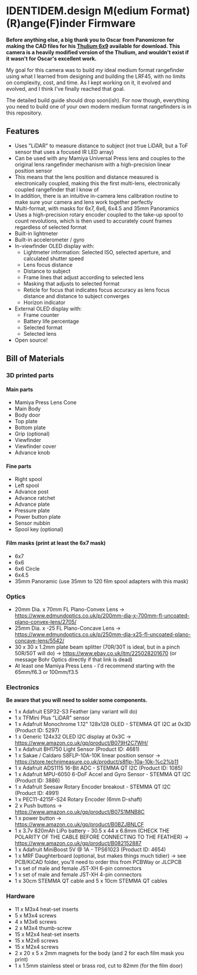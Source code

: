 # IDENTIDEM.design M(edium Format) (R)ange(F)inder Firmware

**Before anything else, a big thank you to Oscar from Panomicron for making the CAD files for his [Thulium 6x9](https://www.panomicron.com/thulium) available for download. This camera is a heavily modified version of the Thulium, and wouldn't exist if it wasn't for Oscar's excellent work.**

My goal for this camera was to build _my_ ideal medium format rangefinder using what I learned from designing and building the LRF45, with no limits on complexity, cost, and time. As I kept working on it, it evolved and evolved, and I think I've finally reached that goal.

The detailed build guide should drop soon(ish). For now though, everything you need to build one of your own modern medium format rangefinders is in this repository.

## Features
- Uses "LiDAR" to measure distance to subject (not true LiDAR, but a ToF sensor that uses a focused IR LED array) 
- Can be used with any Mamiya Universal Press lens and couples to the original lens rangefinder mechanism with a high-precision linear position sensor
- This means that the lens position and distance measured is electronically coupled, making this the first multi-lens, electronically coupled rangefinder that I know of
- In addition, there is an intuitive in-camera lens calibration routine to make sure your camera and lens work together perfectly
- Multi-format, with masks for 6x7, 6x6, 6x4.5 and 35mm Panoramics
- Uses a high-precision rotary encoder coupled to the take-up spool to count revolutions, which is then used to accurately count frames regardless of selected format
- Built-in lightmeter
- Built-in accelerometer / gyro
- In-viewfinder OLED display with:
  - Lightmeter information: Selected ISO, selected aperture, and calculated shutter speed
  - Lens focus distance
  - Distance to subject
  - Frame lines that adjust according to selected lens
  - Masking that adjusts to selected format
  - Reticle for focus that indicates focus accuracy as lens focus distance and distance to subject converges
  - Horizon indicator
- External OLED display with:
  - Frame counter
  - Battery life percentage
  - Selected format
  - Selected lens
- Open source! 


## Bill of Materials
### 3D printed parts
#### Main parts
- Mamiya Press Lens Cone
- Main Body
- Body door
- Top plate
- Bottom plate
- Grip (optional)
- Viewfinder
- Viewfinder cover
- Advance knob

#### Fine parts
- Right spool
- Left spool
- Advance post
- Advance ratchet
- Advance plate
- Pressure plate
- Power button plate
- Sensor nubbin
- Spool key (optional)

#### Film masks (print at least the 6x7 mask)
- 6x7
- 6x6
- 6x6 Circle
- 6x4.5
- 35mm Panoramic (use 35mm to 120 film spool adapters with this mask)

### Optics
- 20mm Dia. x 70mm FL Plano-Convex Lens -> https://www.edmundoptics.co.uk/p/200mm-dia-x-700mm-fl-uncoated-plano-convex-lens/2705/
- 25mm Dia. x -25 FL Plano-Concave Lens -> https://www.edmundoptics.co.uk/p/250mm-dia-x25-fl-uncoated-plano-concave-lens/5542/
- 30 x 30 x 1.2mm plate beam splitter (70R/30T is ideal, but in a pinch 50R/50T will do) -> https://www.ebay.co.uk/itm/225028201670 (or message Bohr Optics directly if that link is dead)
- At least one Mamiya Press Lens - I'd recommend starting with the 65mm/f6.3 or 100mm/f3.5

### Electronics
**Be aware that you will need to solder some components.**

- 1 x Adafruit ESP32-S3 Feather (any variant will do)
- 1 x TFMini Plus "LiDAR" sensor
- 1 x Adafruit Monochrome 1.12" 128x128 OLED - STEMMA QT I2C at 0x3D (Product ID: 5297)
- 1 x Generic 124x32 OLED I2C display at 0x3C -> https://www.amazon.co.uk/gp/product/B079H2C7WH/
- 1 x Adafruit BH1750 Light Sensor (Product ID: 4681)
- 1 x Sakae / Caldaro S8FLP-10A-10K linear position sensor -> https://store.technimeasure.co.uk/product/s8flp-10a-10k-%c2%b11
- 1 x Adafruit ADS1115 16-Bit ADC - STEMMA QT I2C (Product ID: 1085)
- 1 x Adafruit MPU-6050 6-DoF Accel and Gyro Sensor - STEMMA QT I2C (Product ID: 3886)
- 1 x Adafruit Seesaw Rotary Encoder breakout - STEMMA QT I2C  (Product ID: 4991)
- 1 x PEC11-4215F-S24 Rotary Encoder (6mm D-shaft)
- 2 x Push buttons -> https://www.amazon.co.uk/gp/product/B07S1MNB8C
- 1 x power button -> https://www.amazon.co.uk/gp/product/B0BZJBNLCF
- 1 x 3.7v 820mAh LiPo battery - 30.5 x 44 x 6.8mm (CHECK THE POLARITY OF THE CABLE BEFORE CONNECTING TO THE FEATHER) -> https://www.amazon.co.uk/gp/product/B082152887
- 1 x Adafruit MiniBoost 5V @ 1A - TPS61023 (Product ID: 4654)
- 1 x MRF Daughterboard (optional, but makes things much tidier) -> see PCB/KiCAD folder, you'll need to order this from PCBWay or JLCPCB
- 1 x set of male and female JST-XH 6-pin connectors
- 1 x set of male and female JST-XH 4-pin connectors
- 1 x 30cm STEMMA QT cable and 5 x 10cm STEMMA QT cables

### Hardware
- 11 x M3x4 heat-set inserts
- 5 x M3x4 screws
- 4 x M3x6 screws
- 2 x M3x4 thumb-screw
- 15 x M2x4 heat-set inserts
- 15 x M2x6 screws
- 15 x M2x4 screws
- 2 x 20 x 5 x 2mm magnets for the body (and 2 for each film mask you print)
- 1 x 1.5mm stainless steel or brass rod, cut to 82mm (for the film door)